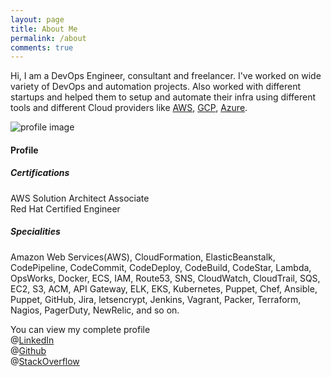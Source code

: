 ```yaml
---
layout: page
title: About Me
permalink: /about
comments: true
---
```


<div class="row justify-content-between">
<div class="col-md-8 pr-5">

<p> Hi, I am a DevOps Engineer, consultant and freelancer. I've worked on wide variety of DevOps and automation projects. Also worked with different startups and helped them to setup and automate their infra using different tools and different Cloud providers like <a href="https://aws.amazon.com/"> AWS</a>, <a href="https://cloud.google.com/">GCP</a>, <a href="https://azure.microsoft.com/en-au/">Azure</a>.</p>

<p class="mb-5"><img class="shadow-lg" src="{{site.baseurl}}/assets/images/profile.jpg" alt="profile image" /></p>
<h4>Profile</h4>

<h5>Certifications</h5>
<p>AWS Solution Architect Associate <br />
Red Hat Certified Engineer</p>

<h5>Specialities</h5>
<p>
Amazon Web Services(AWS), CloudFormation, ElasticBeanstalk, CodePipeline, CodeCommit, CodeDeploy, CodeBuild, CodeStar, Lambda, OpsWorks, Docker, ECS, IAM, Route53, SNS, CloudWatch, CloudTrail, SQS, EC2, S3, ACM, API Gateway, ELK, EKS, Kubernetes, Puppet, Chef, Ansible, Puppet, GitHub, Jira, letsencrypt, Jenkins, Vagrant, Packer, Terraform, Nagios, PagerDuty, NewRelic, and so on.
</p>

<p>You can view my complete profile <br /> @<a href="https://linkedin.com/in/linuxtrove/" target="_blank" >LinkedIn </a><br />
@<a href="https://github.com/rameshmimit">Github</a><br />
@<a href="https://stackoverflow.com/users/446406/ramesh-mimit">StackOverflow</a></p>

</div>

<div class="col-md-4">

<!-- <div class="sticky-top sticky-top-80"> -->
<!-- <h5>Buy me a coffee</h5> -->

<!-- <p>Thank you for your support! Your donation helps me to maintain and improve <a target="_blank" href="https://linuxtrove.com">LinuxTrove <i class="fab fa-github"></i></a>.</p> -->

<!-- <a target="_blank" href="https://www.wowthemes.net/donate/" class="btn btn-danger">Buy me a coffee</a> <a target="_blank" href="https://bootstrapstarter.com/bootstrap-templates/template-mediumish-bootstrap-jekyll/" class="btn btn-warning">Documentation</a> -->

<!-- </div> -->
</div>
</div>
